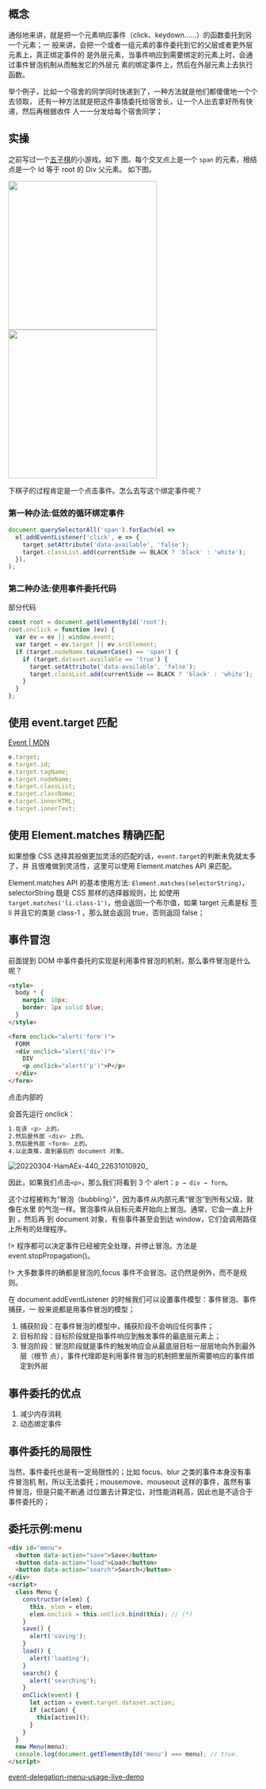 ## 概念

通俗地来讲，就是把一个元素响应事件（click、keydown……）的函数委托到另一个元素；一
般来讲，会把一个或者一组元素的事件委托到它的父层或者更外层元素上，真正绑定事件的
是外层元素，当事件响应到需要绑定的元素上时，会通过事件冒泡机制从而触发它的外层元
素的绑定事件上，然后在外层元素上去执行函数。

举个例子，比如一个宿舍的同学同时快递到了，一种方法就是他们都傻傻地一个个去领取，
还有一种方法就是把这件事情委托给宿舍长，让一个人出去拿好所有快递，然后再根据收件
人一一分发给每个宿舍同学；

## 实操

之前写过一个[五子棋](http://localhost:3000/html/Gobang/index.html)的小游戏。如下
图。每个交叉点上是一个 `span` 的元素，根结点是一个 Id 等于 root 的 Div 父元素。
如下图。

<div class='lightbox'>
<img src="https://loremxuetengfei.oss-cn-beijing.aliyuncs.com/Event-delegation-1.jpg" width='300px' />
<div></div>
<img src="https://loremxuetengfei.oss-cn-beijing.aliyuncs.com/Event-delegation-2.jpg" width='300px' />
</div>

下棋子的过程肯定是一个点击事件。怎么去写这个绑定事件呢？

### 第一种办法:低效的循环绑定事件

```javascript
document.querySelectorAll('span').forEach(el =>
  el.addEventListener('click', e => {
    target.setAttribute('data-available', 'false');
    target.classList.add(currentSide == BLACK ? 'black' : 'white');
  }),
);
```

### 第二种办法:使用事件委托代码

部分代码

```javascript
const root = document.getElementById('root');
root.onclick = function (ev) {
  var ev = ev || window.event;
  var target = ev.target || ev.srcElement;
  if (target.nodeName.toLowerCase() == 'span') {
    if (target.dataset.available == 'true') {
      target.setAttribute('data-available', 'false');
      target.classList.add(currentSide == BLACK ? 'black' : 'white');
    }
  }
};
```

## 使用 event.target 匹配

[Event | MDN](https://developer.mozilla.org/zh-CN/docs/Web/API/Event)

```javascript
e.target;
e.target.id;
e.target.tagName;
e.target.nodeName;
e.target.classList;
e.target.className;
e.target.innerHTML;
e.target.innerText;
```

## 使用 Element.matches 精确匹配

如果想像 CSS 选择其般做更加灵活的匹配的话，`event.target`的判断未免就太多了，并
且很难做到灵活性，这里可以使用 Element.matches API 来匹配。

Element.matches API 的基本使用方法:
`Element.matches(selectorString)`，selectorString 既是 CSS 那样的选择器规则，比
如使用 `target.matches('li.class-1')`，他会返回一个布尔值，如果 target 元素是标
签 li 并且它的类是 class-1 ，那么就会返回 true，否则返回 false；

## 事件冒泡

前面提到 DOM 中事件委托的实现是利用事件冒泡的机制，那么事件冒泡是什么呢？

```html
<style>
  body * {
    margin: 10px;
    border: 1px solid blue;
  }
</style>

<form onclick="alert('form')">
  FORM
  <div onclick="alert('div')">
    DIV
    <p onclick="alert('p')">P</p>
  </div>
</form>
```

点击内部的 <p> 会首先运行 onclick：

```bash
1.在该 <p> 上的。
2.然后是外部 <div> 上的。
3.然后是外部 <form> 上的。
4.以此类推，直到最后的 document 对象。
```

![20220304-HamAEx-440_22631010920_](https://loremxuetengfei.oss-cn-beijing.aliyuncs.com/20220304-HamAEx-440_22631010920_.jpg)

因此，如果我们点击`<p>`，那么我们将看到 3 个 alert：`p → div → form`。

这个过程被称为“冒泡（bubbling）”，因为事件从内部元素“冒泡”到所有父级，就像在水里
的气泡一样。冒泡事件从目标元素开始向上冒泡。通常，它会一直上升到 <html>，然后再
到 document 对象，有些事件甚至会到达 window，它们会调用路径上所有的处理程序。

!> 程序都可以决定事件已经被完全处理，并停止冒泡。方法是
event.stopPropagation()。

!> 大多数事件的确都是冒泡的,focus 事件不会冒泡。这仍然是例外，而不是规则。

在 document.addEventListener 的时候我们可以设置事件模型：事件冒泡、事件捕获，一
般来说都是用事件冒泡的模型；

1. 捕获阶段：在事件冒泡的模型中，捕获阶段不会响应任何事件；
2. 目标阶段：目标阶段就是指事件响应到触发事件的最底层元素上；
3. 冒泡阶段：冒泡阶段就是事件的触发响应会从最底层目标一层层地向外到最外层（根节
   点），事件代理即是利用事件冒泡的机制把里层所需要响应的事件绑定到外层

## 事件委托的优点

1. 减少内存消耗
2. 动态绑定事件

## 事件委托的局限性

当然，事件委托也是有一定局限性的；比如 focus、blur 之类的事件本身没有事件冒泡机
制，所以无法委托；mousemove、mouseout 这样的事件，虽然有事件冒泡，但是只能不断通
过位置去计算定位，对性能消耗高，因此也是不适合于事件委托的；

## 委托示例:menu

```html
<div id="menu">
  <button data-action="save">Save</button>
  <button data-action="load">Load</button>
  <button data-action="search">Search</button>
</div>
<script>
  class Menu {
    constructor(elem) {
      this._elem = elem;
      elem.onclick = this.onClick.bind(this); // (*)
    }
    save() {
      alert('saving');
    }
    load() {
      alert('loading');
    }
    search() {
      alert('searching');
    }
    onClick(event) {
      let action = event.target.dataset.action;
      if (action) {
        this[action]();
      }
    }
  }
  new Menu(menu);
  console.log(document.getElementById('menu') === menu); // true.
</script>
```

[event-delegation-menu-usage-live-demo](https://xuetengfei.github.io/html/event-delegation-usage-demo.html)
